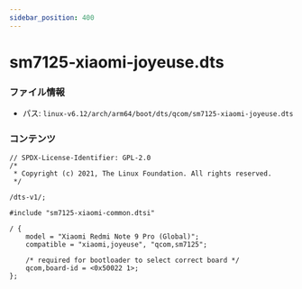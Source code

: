 ```yaml
---
sidebar_position: 400
---
```

# sm7125-xiaomi-joyeuse.dts

### ファイル情報

- パス: `linux-v6.12/arch/arm64/boot/dts/qcom/sm7125-xiaomi-joyeuse.dts`

### コンテンツ

```dts
// SPDX-License-Identifier: GPL-2.0
/*
 * Copyright (c) 2021, The Linux Foundation. All rights reserved.
 */

/dts-v1/;

#include "sm7125-xiaomi-common.dtsi"

/ {
	model = "Xiaomi Redmi Note 9 Pro (Global)";
	compatible = "xiaomi,joyeuse", "qcom,sm7125";

	/* required for bootloader to select correct board */
	qcom,board-id = <0x50022 1>;
};

```
